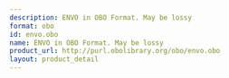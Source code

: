 ```yaml
---
description: ENVO in OBO Format. May be lossy
format: obo
id: envo.obo
name: ENVO in OBO Format. May be lossy
product_url: http://purl.obolibrary.org/obo/envo.obo
layout: product_detail
---
```

